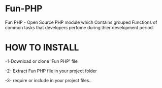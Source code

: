 # Fun-PHP
Fun PHP - Open Source PHP module which Contains grouped Functions of common tasks that developers perfome during thier development period.

# HOW TO INSTALL

-1-Download or clone 'Fun PHP' file

-2- Extract Fun PHP file in your project folder

-3- require or include in your project files..


